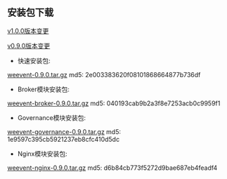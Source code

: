 ## 安装包下载
[v1.0.0版本变更](./history/changelog.html)




[v0.9.0版本变更](./history/changelog.html)
- 快速安装包: 

[weevent-0.9.0.tar.gz](https://github.com/WeBankFinTech/WeEvent/releases/download/v0.9.0/weevent-0.9.0.tar.gz
) md5: 2e003383620f08101868664877b736df

- Broker模块安装包: 

[weevent-broker-0.9.0.tar.gz](https://github.com/WeBankFinTech/WeEvent/releases/download/v0.9.0/weevent-0.9.0.tar.gz
) md5: 040193cab9b2a3f8e7253acb0c9959f1

- Governance模块安装包: 

[weevent-governance-0.9.0.tar.gz](https://github.com/WeBankFinTech/WeEvent/releases/download/v0.9.0/weevent-governance-0.9.0.tar.gz
) md5: 1e9597c395cb5921237eb8cfc410d5dc

- Nginx模块安装包: 

[weevent-nginx-0.9.0.tar.gz](https://github.com/WeBankFinTech/WeEvent/releases/download/v0.9.0/weevent-nginx-0.9.0.tar.gz) md5: d6b84cb773f5272d9bae687eb4feadf4
